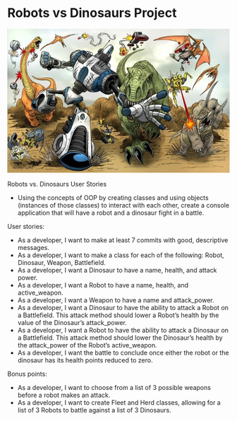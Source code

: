 # Robots vs Dinosaurs Project
![robots & dinosaurs fight](https://github.com/dreampoetlee/robots_vs_dinosaurs_project/blob/main/images/Dinosaurs_vs_robots_spread_by_starvingstudents.jpg)

Robots vs. Dinosaurs User Stories 
 
- Using the concepts of OOP by creating classes and using objects (instances of those classes) to interact with each other, create a console application that will have a robot and a dinosaur fight in a battle. 
 
User stories: 
- As a developer, I want to make at least 7 commits with good, descriptive messages.
- As a developer, I want to make a class for each of the following: Robot, Dinosaur, Weapon, Battlefield.
- As a developer, I want a Dinosaur to have a name, health, and attack power. 
- As a developer, I want a Robot to have a name, health, and active_weapon.
- As a developer, I want a Weapon to have a name and attack_power.
- As a developer, I want a Dinosaur to have the ability to attack a Robot on a Battlefield. This attack method should lower a Robot’s health by the value of the Dinosaur’s attack_power.
- As a developer, I want a Robot to have the ability to attack a Dinosaur on a Battlefield. This attack method should lower the Dinosaur’s health by the attack_power of the Robot’s active_weapon.
- As a developer, I want the battle to conclude once either the robot or the dinosaur has its health points reduced to zero.

Bonus points:

- As a developer, I want to choose from a list of 3 possible weapons before a robot makes an attack.
- As a developer, I want to create Fleet and Herd classes, allowing for a list of 3 Robots to battle against a list of 3 Dinosaurs.
